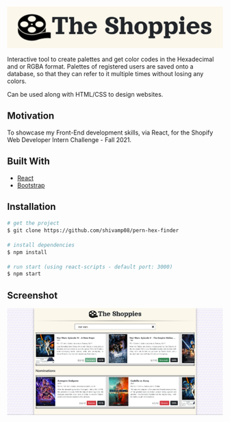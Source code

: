 <!-- PROJECT LOGO -->
<br />
<p align="center">
  <a href="https://github.com/shivamp08/pern-hex-finder">
    <img src="src/components/images/title.png" alt="Logo">
  </a>
</p>

Interactive tool to create palettes and get color codes in the Hexadecimal and or RGBA format. Palettes of registered users are saved onto a database, so that they can refer to it multiple times without losing any colors.

Can be used along with HTML/CSS to design websites.

## Motivation

To showcase my Front-End development skills, via React, for the Shopify Web Developer Intern Challenge - Fall 2021.

## Built With

- [React](https://reactjs.org/)
- [Bootstrap](https://getbootstrap.com)

## Installation

```bash
# get the project
$ git clone https://github.com/shivamp08/pern-hex-finder

# install dependencies
$ npm install

# run start (using react-scripts - default port: 3000)
$ npm start

```

## Screenshot

![dashboard](src/components/images/main.png)
